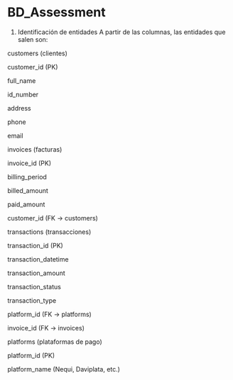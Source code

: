# BD_Assessment


1. Identificación de entidades
A partir de las columnas, las entidades que salen son:

customers (clientes)

customer_id (PK)

full_name

id_number

address

phone

email

invoices (facturas)

invoice_id (PK)

billing_period

billed_amount

paid_amount

customer_id (FK → customers)

transactions (transacciones)

transaction_id (PK)

transaction_datetime

transaction_amount

transaction_status

transaction_type

platform_id (FK → platforms)

invoice_id (FK → invoices)

platforms (plataformas de pago)

platform_id (PK)

platform_name (Nequi, Daviplata, etc.)